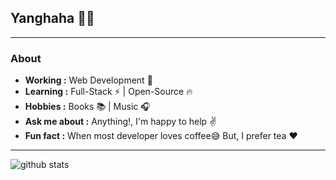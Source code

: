 ## Yanghaha 👨‍💻

---------------------------------------------------------------------------------------------------------------------------------------------------------------------------------
### About
-  **Working :** Web Development :iphone: 
-  **Learning :** Full-Stack :zap: | Open-Source :fire:	
-  **Hobbies :** Books :books: | Music :headphones:
-  **Ask me about :** Anything!, I'm happy to help :v:
-  **Fun fact :** When most developer loves coffee:sweat_smile: But, I prefer tea :heart: 

---------------------------------------------------------------------------------------------------------------------------------------------------------------------------------

![github stats](https://github.com/LeonYanghaha)
